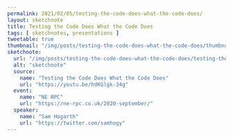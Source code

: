 ```yaml
---
permalink: 2021/02/05/testing-the-code-does-what-the-code-does/
layout: sketchnote
title: Testing the Code Does What the Code Does
tags: [ sketchnotes, presentations ]
tweetable: true
thumbnail: "/img/posts/testing-the-code-does-what-the-code-does/thumbnail-420x255.webp"
sketchnote:
  url: "/img/posts/testing-the-code-does-what-the-code-does/testing-the-code-does-what-the-code-does.webp"
  alt: "sketchnote"
  source:
    name: "Testing the Code Does What the Code Does"
    url: "https://youtu.be/hdKGlgk-34g"
  event:
    name: "NE RPC"
    url: "https://ne-rpc.co.uk/2020-september/"
  speaker: 
    name: "Sam Hogarth"
    url: "https://twitter.com/samhogy"
---
```


